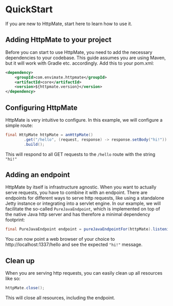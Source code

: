 # QuickStart

If you are new to HttpMate, start here to learn how to use it.

## Adding HttpMate to your project
Before you can start to use HttpMate, you need to add the necessary dependencies to your codebase.
This guide assumes you are using Maven, but it will work with Gradle etc. accordingly.
Add this to your pom.xml:
```xml
<dependency>
    <groupId>com.envimate.httpmate</groupId>
    <artifactId>core</artifactId>
    <version>${httpmate.version}</version>
</dependency>
```

## Configuring HttpMate
HttpMate is very intuitive to configure. In this example, we
will configure a simple route: 
```java
final HttpMate httpMate = anHttpMate()
        .get("/hello", (request, response) -> response.setBody("hi!"))
        .build();
```
This will respond to all GET requests to the `/hello` route with the string `"hi!"`

## Adding an endpoint
HttpMate by itself is infrastructure agnostic. When you want to actually serve
requests, you have to combine it with an endpoint. There are endpoints for
different ways to serve http requests, like using a standalone Jetty instance
or integrating into a servlet engine. In our example, we will facilitate the
so-called `PureJavaEndpoint`, which is implemented on top of the native Java http
server and has therefore a minimal dependency footprint:
```java
final PureJavaEndpoint endpoint = pureJavaEndpointFor(httpMate).listeningOnThePort(1337);
```
You can now point a web browser of your choice to http://localhost:1337/hello and
see the expected `"hi!"` message.

## Clean up
When you are serving http requests, you can easily clean up all resources like so:
```java
httpMate.close();
```
This will close all resources, including the endpoint.
